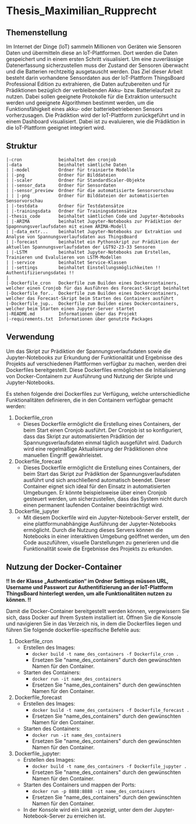 # Thesis_Maximilian_Rupprecht

## Themenstellung
Im Internet der Dinge (loT) sammeln Millionen von Geräten wie Sensoren Daten und übermitteln diese an loT-Plattformen. Dort werden die Daten gespeichert und in einem ersten Schritt visualisiert. Um eine zuverlässige Datenerfassung sicherzustellen muss der Zustand der Sensoren überwacht und die Batterien rechtzeitig ausgetauscht werden.
Das Ziel dieser Arbeit besteht darin vorhandene Sensordaten aus der loT-Plattform ThingsBoard Professional Edition zu extrahieren, die Daten aufzubereiten und für
Prädiktionen bezüglich der verbleibenden Akku- bzw. Batterielaufzeit zu nutzen.
Dabei sollen geeignete Protokolle für die Extraktion untersucht werden und geeignete Algorithmen bestimmt werden, um die Funktionsfähigkeit eines akku- oder batteriebetriebenen Sensors vorherzusagen.
Die Prädiktion wird der loT-Plattform zurückgeführt und in einem Dashboard visualisiert. Dabei ist zu evaluieren, wie die Prädiktion in die loT-Plattform geeignet integriert wird.

## Struktur

    |-cron              beinhaltet den cronjob
    |-data              beinhaltet sämtliche Daten
    | |-model           Ordner für trainierte Modelle
    | |-png             Ordner für Bilddateien
    | |-scaler          Ordner für StandardScaler-Objekte
    | |-sensor_data     Ordner für Sensordaten
    | |-sensor_preview  Ordner für die automatisierte Sensorvorschau
    | | |-png           Ordner für Bilddateien der automatisierten Sensorvorschau
    | |-testdata        Ordner für Testdatensätze
    | |-trainingsdata   Ordner für Trainingsdatensätze
    |-thesis_code       beinhaltet sämtlichen Code und Jupyter-Notebooks
    | |-ARIMA           beinhaltet Jupyter-Notebooks zur Prädiktion der Spapnnungsverlaufsdaten mit einem ARIMA-Modell
    | |-data_extr...    beinhaltet Jupyter-Notebooks zur Extraktion und Analyse von Spannungsverlaufsdaten aus ThingsBoard
    | |-forecast        beinhaltet ein Pythonskript zur Prädiktion der aktuellen Spannungsverlaufsdaten der LGT92-23-33 Sensoren
    | |-LSTM            beinhaltet Jupyter-Notebooks zum Erstellen, Trainieren und Evalulieren von LSTM-Modellen
    | |-service         beinhaltet Service-Klassen
    | |-settings        beinhaltet Einstellungsmöglichkeiten !! Authentifizierungsdatei !!
    |
    |-Dockerfile_cron   Dockerfile zum Builden eines Dockercontainers, welcher einen Cronjob für das Ausführen des Forecast-Skript beinhaltet
    |-Dockerfile_for..  Dockerfile zum Builden eines Dockercontainers, welcher das Forecast-Skript beim Starten des Containers ausführt
    |-Dockerfile_jup..  Dockerfile zum Builden eines Dockercontainers, welcher beim Starten einen Jupyter-Server startet
    |-README.md         Informationen über das Projekt
    |-requirements.txt  Informationen über genutzte Packages

## Verwendung
Um das Skript zur Prädiktion der Spannungsverlaufsdaten sowie die Jupyter-Notebooks zur Erkundung der Funktionalität und Ergebnisse des Projekts auf verschiedenen Plattformen verfügbar zu machen, werden drei Dockerfiles bereitgestellt. Diese Dockerfiles ermöglichen die Initialisierung von Docker-Containern zur Ausführung und Nutzung der Skripte und Jupyter-Notebooks.

Es stehen folgende drei Dockerfiles zur Verfügung, welche unterschiedliche Funktionalitäten definieren, die in den Containern verfügbar gemacht werden:

1. Dockerfile_cron
   - Dieses Dockerfile ermöglicht die Erstellung eines Containers, der beim Start einen Cronjob ausführt. Der Cronjob ist so konfiguriert, dass das Skript zur automatisierten Prädiktion der Spannungsverlaufsdaten einmal täglich ausgeführt wird. Dadurch wird eine regelmäßige Aktualisierung der Prädiktionen ohne manuellen Eingriff gewährleistet.
2. Dockerfile_forecast
   - Dieses Dockerfile ermöglicht die Erstellung eines Containers, der beim Start das Skript zur Prädiktion der Spannungsverlaufsdaten ausführt und sich anschließend automatisch beendet. Dieser Container eignet sich ideal für den Einsatz in automatisierten Umgebungen. Er könnte beispielsweise über einen Cronjob gesteuert werden, um sicherzustellen, dass das System nicht durch einen permanent laufenden Container beeinträchtigt wird.
3. Dockerfile_jupyter
   - Mit diesem Dockerfile wird ein Jupyter-Notebook-Server erstellt, der eine plattformunabhängige Ausführung der Jupyter-Notebooks ermöglicht. Durch die Nutzung dieses Servers können die Notebooks in einer interaktiven Umgebung geöffnet werden, um den Code auszuführen, visuelle Darstellungen zu generieren und die Funktionalität sowie die Ergebnisse des Projekts zu erkunden.

## Nutzung der Docker-Container

**!! In der Klasse „Authentication“ im Ordner Settings müssen URL, Username und Passwort zur Authentifizierung an der IoT-Plattform ThingsBoard hinterlegt werden, um alle Funktionalitäten nutzen zu können. !!**

Damit die Docker-Container bereitgestellt werden können, vergewissern Sie sich, dass Docker auf Ihrem System installiert ist. Öffnen Sie die Konsole und navigieren Sie in das Verzeich
nis, in dem die Dockerfiles liegen und führen Sie folgende dockerfile-spezifische Befehle aus:

1. Dockerfile_cron
   - Erstellen des Images:
     - ```docker build -t name_des_containers -f Dockerfile_cron .```
     - Ersetzen Sie "name_des_containers" durch den gewünschten Namen für den Container.
   - Starten des Containers:
     - ```docker run -it name_des_containers```
     - Ersetzen Sie "name_des_containers" durch den gewünschten Namen für den Container.
2. Dockerfile_forecast
   - Erstellen des Images:
     - ```docker build -t name_des_containers -f Dockerfile_forecast .```
     - Ersetzen Sie "name_des_containers" durch den gewünschten Namen für den Container.
   - Starten des Containers:
     - ```docker run -it name_des_containers```
     - Ersetzen Sie "name_des_containers" durch den gewünschten Namen für den Container.
3. Dockerfile_jupyter:
   - Erstellen des Images:
     - ```docker build -t name_des_containers -f Dockerfile_jupyter .```
     - Ersetzen Sie "name_des_containers" durch den gewünschten Namen für den Container.
   - Starten des Containers und mappen der Ports:
     - ```docker run -p 8888:8888 -it name_des_containers```
     - Ersetzen Sie "name_des_containers" durch den gewünschten Namen für den Container.
   - In der Konsole wird ein Link angezeigt, unter dem der Jupyter-Notebook-Server zu erreichen ist. 

